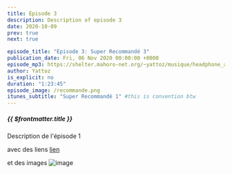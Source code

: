 ```yaml
---
title: Episode 3
description: Description of episode 3
date: 2020-10-09
prev: true
next: true

episode_title: "Episode 3: Super Recommandé 3"
publication_date: Fri, 06 Nov 2020 00:00:00 +0000
episode_mp3: https://shelter.mahoro-net.org/~yattoz/musique/headphone_actor.mp3
author: Yattoz
is_explicit: no
duration: "1:23:45"
episode_image: /recommande.png
itunes_subtitle: "Super Recommandé 1" #this is convention btw
---
```



##### {{ $frontmatter.title }}

Description de l'épisode 1

avec des liens [lien](https://google.com)

et des images ![image](/recommande.png)

<ShikwasaPlayer 
  :episode_title="'Episode 2: Super Recommandé 2'" 
  :episode_img="'/recommande.png'" 
  :episode_mp3="'https://shelter.mahoro-net.org/~yattoz/musique/headphone_actor.mp3'" 
  :episode_author="'Yattoz'"
  :fixed="'auto'"
  :theme="'light'"
  :color="'#4F83BD'"
/>